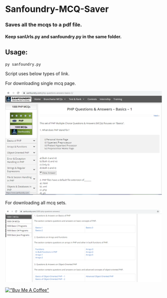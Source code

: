 # Sanfoundry-MCQ-Saver
### Saves all the mcqs to a pdf file.
#### Keep sanUrls.py and sanfoundry.py in the same folder.

## Usage:

```
py sanfoundry.py
```
Script uses below types of link.

For downloading single mcq page.

![Single MCQ SET](https://github.com/falcon883/Sanfoundry-MCQ-Saver/blob/main/images/single_link.PNG)

For downloading all mcq sets.

![Multiple MCQ SET](https://github.com/falcon883/Sanfoundry-MCQ-Saver/blob/main/images/multi_link.PNG)




[!["Buy Me A Coffee"](https://www.buymeacoffee.com/assets/img/custom_images/orange_img.png)](https://www.buymeacoffee.com/falcon883)
